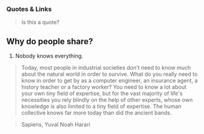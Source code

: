 ### Quotes & Links
> Is this a quote?


## Why do people share?


1. Nobody knows everything.

> Today, most people in industrial societies don't need to know much about the natural world in order to survive. What do you really need to know in order to get by as a computer engineer, an insurance agent, a history teacher or a factory worker? You need to know a lot about your own tiny field of expertise, but for the vast majority of life's necessities you rely blindly on the help of other experts, whose own knowledge is also limited to a tiny field of expertise. The human collective knows far more today than did the ancient bands.

> Sapiens, Yuval Noah Harari
